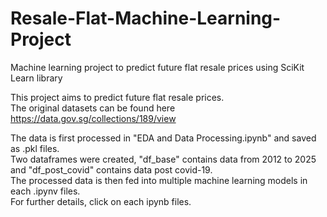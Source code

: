 # Resale-Flat-Machine-Learning-Project
Machine learning project to predict future flat resale prices using SciKit Learn library  

This project aims to predict future flat resale prices.  
The original datasets can be found here https://data.gov.sg/collections/189/view

The data is first processed in "EDA and Data Processing.ipynb" and saved as .pkl files.  
Two dataframes were created, "df_base" contains data from 2012 to 2025 and "df_post_covid" contains data post covid-19.  
The processed data is then fed into multiple machine learning models in each .ipynv files.  
For further details, click on each ipynb files.
